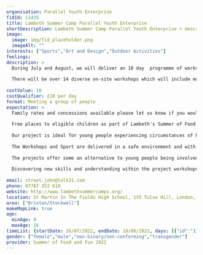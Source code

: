 ```yaml
---
organisation: Parallel Youth Enterprise
fidId: 11435
title: Lambeth Summer Camp Parallel Youth Enterprise
shortDescription: Lambeth Summer Camp Parallel Youth Enterprise + description
image:
  image: img/fid_placeholder.png
  imageAlt: ""
interests: ["Sports","Art and Design","Outdoor Activities"]
feelings:
description: >
  During July and August, we will deliver an 18 day  programme of workshops, trips out and sport at St Marin in the Fields School Tulse Hill for one hundred and fifty young people.
  
  There will be over 14 diverse on-site workshops which will include music,  dance, computers, filming, beautician, circus skills, hair care, face painting and arts & crafts. We can offer an ongoing day long sports timetable which will include badminton, football, table tennis, cricket, 
  
costValue: 10
costQualifier: £10 per day
format: Meeting a group of people
expectation: >
  Family rates and concessions available please let us know if you would like more information. 
  
  Free places to eligible children as part of Lambeth's Summer of Food and Fun programme. 
  
  Our project is ideal for young people experiencing circumstances of hardship where they can access and enjoy activities that perhaps, for many would not be attainable.
  
  The Workshops and Sport are delivered in a safe environment and with encouragement and support. Together these will improve talents, physical and mental well-being, and a healthier lifestyle.
  
  The projects offer some an alternative to young people being involved in anti-social conduct and crime, or perhaps being a victim of crime. The projects are an ideal non-confrontational platform for both police officers and young people to meet. This often helps develop harmony from both sides.
  
  Discovering new skills and understanding within the project workshops can be a foundation stone for future personal development and maybe a route out of deprivation and a road to employment and self-esteem.
  
email: street.john@talk21.com
phone: 07767 352 610
website: http://www.lambethsummercamps.org/
location: St Martin In The Fields High School, 155 Tulse Hill, London, SW2 3UP
area: ["Brixton/Stockwell"]
makeMapLink: true
age:
  minAge: 9
  maxAge: 16
timeList: {startDate: 26/07/2022, endDate: 18/08/2022, days: [{"id":"11435","fis_provider_name":"Lambeth Summer Camp Parallel Youth Enterprise","day":"Monday","start_time":"10:00 AM","end_time":"4:00 PM"},{"id":"11435","fis_provider_name":"Lambeth Summer Camp Parallel Youth Enterprise","day":"Tuesday","start_time":"10:00 AM","end_time":"4:00 PM"},{"id":"11435","fis_provider_name":"Lambeth Summer Camp Parallel Youth Enterprise","day":"Wednesday","start_time":"10:00 AM","end_time":"4:00 PM"},{"id":"11435","fis_provider_name":"Lambeth Summer Camp Parallel Youth Enterprise","day":"Thursday","start_time":"10:00 AM","end_time":"4:00 PM"},{"id":"11435","fis_provider_name":"Lambeth Summer Camp Parallel Youth Enterprise","day":"Friday","start_time":"10:00 AM","end_time":"4:00 PM"}] }
gender: ["female","male","non-binary/non-conforming","transgender"]
provider: Summer of Food and Fun 2022
---
```


